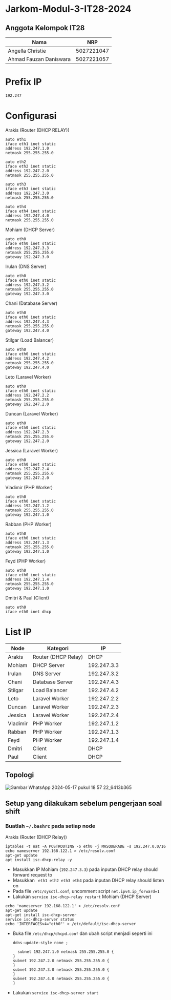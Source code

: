 # Jarkom-Modul-3-IT28-2024

## Anggota Kelompok IT28

| Nama  | NRP | 
| ----------- | ----------- |
| Angella Christie | 5027221047 | 
| Ahmad Fauzan Daniswara | 5027221057 |

# Prefix IP 
`192.247`

# Configurasi 
Arakis (Router (DHCP RELAY))
```
auto eth1
iface eth1 inet static
address 192.247.1.0
netmask 255.255.255.0

auto eth2
iface eth2 inet static
address 192.247.2.0
netmask 255.255.255.0

auto eth3
iface eth3 inet static
address 192.247.3.0
netmask 255.255.255.0

auto eth4
iface eth4 inet static
address 192.247.4.0
netmask 255.255.255.0
```
Mohiam (DHCP Server)
```
auto eth0
iface eth0 inet static
address 192.247.3.3
netmask 255.255.255.0
gateway 192.247.3.0
```
Irulan (DNS Server)
```
auto eth0
iface eth0 inet static
address 192.247.3.2
netmask 255.255.255.0
gateway 192.247.3.0
```
Chani (Database Server)
```
auto eth0
iface eth0 inet static
address 192.247.4.3
netmask 255.255.255.0
gateway 192.247.4.0
```
Stilgar (Load Balancer)
```
auto eth0
iface eth0 inet static
address 192.247.4.2
netmask 255.255.255.0
gateway 192.247.4.0
```
Leto (Laravel Worker)
```
auto eth0
iface eth0 inet static
address 192.247.2.2
netmask 255.255.255.0
gateway 192.247.2.0
```
Duncan (Laravel Worker)
```
auto eth0
iface eth0 inet static
address 192.247.2.3
netmask 255.255.255.0
gateway 192.247.2.0
```
Jessica (Laravel Worker)
```
auto eth0
iface eth0 inet static
address 192.247.2.4
netmask 255.255.255.0
gateway 192.247.2.0
```
Vladimir (PHP Worker)
```
auto eth0
iface eth0 inet static
address 192.247.1.2
netmask 255.255.255.0
gateway 192.247.1.0
```
Rabban (PHP Worker)
```
auto eth0
iface eth0 inet static
address 192.247.1.3
netmask 255.255.255.0
gateway 192.247.1.0
```
Feyd (PHP Worker)
```
auto eth0
iface eth0 inet static
address 192.247.1.4
netmask 255.255.255.0
gateway 192.247.1.0
```
Dmitri & Paul (Client)
```
auto eth0
iface eth0 inet dhcp
```

# List IP
| Node | Kategori | IP |
| --- | --- | --- |
| Arakis | Router (DHCP Relay) | DHCP |
| Mohiam | DHCP Server | 192.247.3.3 |
| Irulan | DNS Server | 192.247.3.2 |
| Chani | Database Server | 192.247.4.3 |
| Stilgar | Load Balancer | 192.247.4.2 |
| Leto | Laravel Worker | 192.247.2.2 |
| Duncan | Laravel Worker | 192.247.2.3 |
| Jessica | Laravel Worker | 192.247.2.4 |
| Vladimir | PHP Worker | 192.247.1.2 |
| Rabban | PHP Worker | 192.247.1.3 |
| Feyd | PHP Worker | 192.247.1.4 |
| Dmitri | Client | DHCP |
| Paul | Client | DHCP |

## Topologi 
![Gambar WhatsApp 2024-05-17 pukul 18 57 22_6413b365](https://github.com/Angel0010/Jarkom-Modul-3-IT28-2024/assets/131789727/71a0cb45-e68c-4236-8ddc-2725eba1a195)

## Setup yang dilakukam sebelum pengerjaan soal shift 
### Buatlah ```~/.bashrc``` pada setiap node 
Arakis (Router (DHCP Relay))
```
iptables -t nat -A POSTROUTING -o eth0 -j MASQUERADE -s 192.247.0.0/16
echo nameserver 192.168.122.1 > /etc/resolv.conf
apt-get update
apt install isc-dhcp-relay -y
```
- Masukkan IP Mohiam (```192.247.3.3```) pada inputan DHCP relay should forward request to
- Masukkan ``` eth1 eth2 eth3 eth4``` pada inputan DHCP relay should listen on
- Pada file ``` /etc/sysctl.conf ```, uncomment script ``` net.ipv4.ip_forward=1 ```
- Lakukan ```service isc-dhcp-relay restart```
Mohiam (DHCP Server)
```
echo 'nameserver 192.168.122.1' > /etc/resolv.conf 
apt-get update 
apt-get install isc-dhcp-server 
service isc-dhcp-server status 
echo 'INTERFACESv4="eth0"' > /etc/default/isc-dhcp-server 
```
- Buka file ```/etc/dhcp/dhcpd.conf``` dan ubah script menjadi seperti ini
  ```
  ddns-update-style none ;
	
	subnet 192.247.1.0 netmask 255.255.255.0 {
  }
  subnet 192.247.2.0 netmask 255.255.255.0 {
  }
  subnet 192.247.3.0 netmask 255.255.255.0 { 
  }
  subnet 192.247.4.0 netmask 255.255.255.0 {
  }
  ```
- Lakukan ``` service isc-dhcp-server start ```


